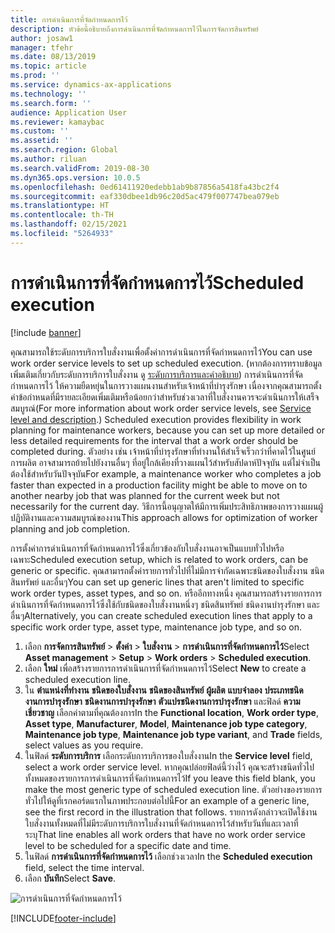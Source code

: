 ```yaml
---
title: การดำเนินการที่จัดกำหนดการไว้
description: หัวข้อนี้อธิบายถึงการดำเนินการที่จัดกำหนดการไว้ในการจัดการสินทรัพย์
author: josaw1
manager: tfehr
ms.date: 08/13/2019
ms.topic: article
ms.prod: ''
ms.service: dynamics-ax-applications
ms.technology: ''
ms.search.form: ''
audience: Application User
ms.reviewer: kamaybac
ms.custom: ''
ms.assetid: ''
ms.search.region: Global
ms.author: riluan
ms.search.validFrom: 2019-08-30
ms.dyn365.ops.version: 10.0.5
ms.openlocfilehash: 0ed61411920edebb1ab9b87856a5418fa43bc2f4
ms.sourcegitcommit: eaf330dbee1db96c20d5ac479f007747bea079eb
ms.translationtype: HT
ms.contentlocale: th-TH
ms.lasthandoff: 02/15/2021
ms.locfileid: "5264933"
---
```

# <a name="scheduled-execution"></a><span data-ttu-id="013d2-103">การดำเนินการที่จัดกำหนดการไว้</span><span class="sxs-lookup"><span data-stu-id="013d2-103">Scheduled execution</span></span>

[!include [banner](../../includes/banner.md)]

 

<span data-ttu-id="013d2-104">คุณสามารถใช้ระดับการบริการใบสั่งงานเพื่อตั้งค่าการดำเนินการที่จัดกำหนดการไว้</span><span class="sxs-lookup"><span data-stu-id="013d2-104">You can use work order service levels to set up scheduled execution.</span></span> <span data-ttu-id="013d2-105">(หากต้องการทราบข้อมูลเพิ่มเติมเกี่ยวกับระดับการบริการใบสั่งงาน ดู [ระดับการบริการและคำอธิบาย](service-level-and-description.md)) การดำเนินการที่จัดกำหนดการไว้ ให้ความยืดหยุ่นในการวางแผนงานสำหรับเจ้าหน้าที่บำรุงรักษา เนื่องจากคุณสามารถตั้งค่าข้อกำหนดที่มีรายละเอียดเพิ่มเติมหรือน้อยกว่าสำหรับช่วงเวลาที่ใบสั่งงานควรจะดำเนินการให้เสร็จสมบูรณ์</span><span class="sxs-lookup"><span data-stu-id="013d2-105">(For more information about work order service levels, see [Service level and description](service-level-and-description.md).) Scheduled execution provides flexibility in work planning for maintenance workers, because you can set up more detailed or less detailed requirements for the interval that a work order should be completed during.</span></span> <span data-ttu-id="013d2-106">ตัวอย่าง เช่น เจ้าหน้าที่บำรุงรักษาที่ทำงานให้สำเร็จเร็วกว่าที่คาดไว้ในศูนย์การผลิต อาจสามารถย้ายไปยังงานอื่นๆ ที่อยู่ใกล้เคียงที่วางแผนไว้สำหรับสัปดาห์ปัจจุบัน แต่ไม่จำเป็นต้องใช้สำหรับวันปัจจุบัน</span><span class="sxs-lookup"><span data-stu-id="013d2-106">For example, a maintenance worker who completes a job faster than expected in a production facility might be able to move on to another nearby job that was planned for the current week but not necessarily for the current day.</span></span> <span data-ttu-id="013d2-107">วิธีการนี้อนุญาตให้มีการเพิ่มประสิทธิภาพของการวางแผนผู้ปฏิบัติงานและความสมบูรณ์ของงาน</span><span class="sxs-lookup"><span data-stu-id="013d2-107">This approach allows for optimization of worker planning and job completion.</span></span>

<span data-ttu-id="013d2-108">การตั้งค่าการดำเนินการที่จัดกำหนดการไว้ซึ่งเกี่ยวข้องกับใบสั่งงานอาจเป็นแบบทั่วไปหรือเฉพาะ</span><span class="sxs-lookup"><span data-stu-id="013d2-108">Scheduled execution setup, which is related to work orders, can be generic or specific.</span></span> <span data-ttu-id="013d2-109">คุณสามารถตั้งค่ารายการทั่วไปที่ไม่มีการจำกัดเฉพาะชนิดของใบสั่งงาน ชนิดสินทรัพย์ และอื่นๆ</span><span class="sxs-lookup"><span data-stu-id="013d2-109">You can set up generic lines that aren't limited to specific work order types, asset types, and so on.</span></span> <span data-ttu-id="013d2-110">หรืออีกทางหนึ่ง คุณสามารถสร้างรายการการดำเนินการที่จัดกำหนดการไว้ซึ่งใช้กับชนิดของใบสั่งงานหนึ่งๆ ชนิดสินทรัพย์ ชนิดงานบำรุงรักษา และอื่นๆ</span><span class="sxs-lookup"><span data-stu-id="013d2-110">Alternatively, you can create scheduled execution lines that apply to a specific work order type, asset type, maintenance job type, and so on.</span></span>

1. <span data-ttu-id="013d2-111">เลือก **การจัดการสินทรัพย์** \> **ตั้งค่า** \> **ใบสั่งงาน** \> **การดำเนินการที่จัดกำหนดการไว้**</span><span class="sxs-lookup"><span data-stu-id="013d2-111">Select **Asset management** \> **Setup** \> **Work orders** \> **Scheduled execution**.</span></span>
2. <span data-ttu-id="013d2-112">เลือก **ใหม่** เพื่อสร้างรายการการดำเนินการที่จัดกำหนดการไว้</span><span class="sxs-lookup"><span data-stu-id="013d2-112">Select **New** to create a scheduled execution line.</span></span>
3. <span data-ttu-id="013d2-113">ใน **ตำแหน่งที่ทำงาน** **ชนิดของใบสั่งงาน** **ชนิดของสินทรัพย์** **ผู้ผลิต** **แบบจำลอง** **ประเภทชนิดงานการบำรุงรักษา** **ชนิดงานการบำรุงรักษา** **ตัวแปรชนิดงานการบำรุงรักษา** และฟิลด์ **ความเชี่ยวชาญ** เลือกค่าตามที่คุณต้องการ</span><span class="sxs-lookup"><span data-stu-id="013d2-113">In the **Functional location**, **Work order type**, **Asset type**, **Manufacturer**, **Model**, **Maintenance job type category**, **Maintenance job type**, **Maintenance job type variant**, and **Trade** fields, select values as you require.</span></span>
4. <span data-ttu-id="013d2-114">ในฟิลด์ **ระดับการบริการ** เลือกระดับการบริการของใบสั่งงาน</span><span class="sxs-lookup"><span data-stu-id="013d2-114">In the **Service level** field, select a work order service level.</span></span> <span data-ttu-id="013d2-115">หากคุณปล่อยฟิลด์นี้ว่างไว้ คุณจะสร้างชนิดทั่วไปทั้งหมดของรายการการดำเนินการที่จัดกำหนดการไว้</span><span class="sxs-lookup"><span data-stu-id="013d2-115">If you leave this field blank, you make the most generic type of scheduled execution line.</span></span> <span data-ttu-id="013d2-116">ตัวอย่างของรายการทั่วไปให้ดูที่เรกคอร์ดแรกในภาพประกอบต่อไปนี้</span><span class="sxs-lookup"><span data-stu-id="013d2-116">For an example of a generic line, see the first record in the illustration that follows.</span></span> <span data-ttu-id="013d2-117">รายการดังกล่าวจะเปิดใช้งานใบสั่งงานทั้งหมดที่ไม่มีระดับการบริการใบสั่งงานที่จัดกำหนดการไว้สำหรับวันที่และเวลาที่ระบุ</span><span class="sxs-lookup"><span data-stu-id="013d2-117">That line enables all work orders that have no work order service level to be scheduled for a specific date and time.</span></span>
5. <span data-ttu-id="013d2-118">ในฟิลด์ **การดำเนินการที่จัดกำหนดการไว้** เลือกช่วงเวลา</span><span class="sxs-lookup"><span data-stu-id="013d2-118">In the **Scheduled execution** field, select the time interval.</span></span>
6. <span data-ttu-id="013d2-119">เลือก **บันทึก**</span><span class="sxs-lookup"><span data-stu-id="013d2-119">Select **Save**.</span></span>

![การดำเนินการที่จัดกำหนดการไว้](media/20-setup-for-work-orders.png)


[!INCLUDE[footer-include](../../../includes/footer-banner.md)]